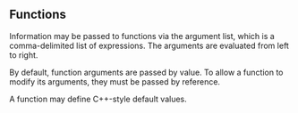 ## Functions

Information may be passed to functions via the argument list, which is a comma-delimited list of expressions. The arguments are evaluated from left to right.

By default, function arguments are passed by value. To allow a function to modify its arguments, they must be passed by reference.

A function may define C++-style default values.